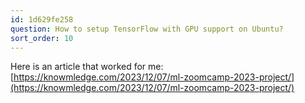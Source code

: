 ```yaml
---
id: 1d629fe258
question: How to setup TensorFlow with GPU support on Ubuntu?
sort_order: 10
---
```


Here is an article that worked for me: [https://knowmledge.com/2023/12/07/ml-zoomcamp-2023-project/](https://knowmledge.com/2023/12/07/ml-zoomcamp-2023-project/)